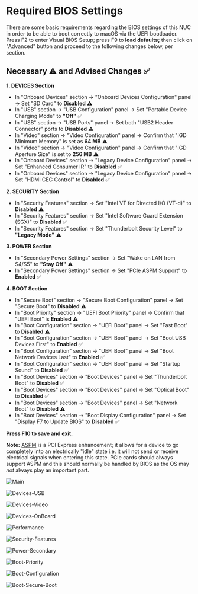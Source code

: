# Required BIOS Settings

There are some basic requirements regarding the BIOS settings of this NUC in order to be able to boot correctly to macOS via the UEFI bootloader. Press F2 to enter Visual BIOS Setup; press F9 to **load defaults;** then click on "Advanced" button and proceed to the following changes below, per section.

## Necessary :warning: and Advised Changes :white_check_mark:

**1. DEVICES Section**
* In "Onboard Devices" section → "Onboard Devices Configuration" panel → Set "SD Card" to **Disabled**  :warning:
* In "USB" section → "USB Configuration" panel → Set "Portable Device Charging Mode" to **"Off"**  :white_check_mark:
* In "USB" section → "USB Ports" panel → Set both "USB2 Header Connector" ports to **Disabled**  :warning:
* In "Video" section → "Video Configuration" panel → Confirm that "IGD Minimum Memory" is set as **64 MB**  :warning:
* In "Video" section → "Video Configuration" panel → Confirm that "IGD Aperture Size" is set to **256 MB**  :warning:
* In "Onboard Devices" section → "Legacy Device Configuration" panel → Set "Enhanced Consumer IR" to **Disabled**  :white_check_mark:
* In "Onboard Devices" section → "Legacy Device Configuration" panel → Set "HDMI CEC Control" to **Disabled**  :white_check_mark:

**2. SECURITY Section**
* In "Security Features" section → Set "Intel VT for Directed I/O (VT-d)" to **Disabled**  :warning:
* In "Security Features" section → Set "Intel Software Guard Extension (SGX)" to **Disabled**  :white_check_mark:
* In "Security Features" section → Set "Thunderbolt Security Level" to **"Legacy Mode"**  :warning:

**3. POWER Section**
* In "Secondary Power Settings" section → Set "Wake on LAN from S4/S5" to **"Stay Off"**  :warning:
* In "Secondary Power Settings" section → Set "PCIe ASPM Support" to **Enabled**  :white_check_mark:

**4. BOOT Section**
* In "Secure Boot" section → "Secure Boot Configuration" panel → Set "Secure Boot" to **Disabled**  :warning:
* In "Boot Priority" section → "UEFI Boot Priority" panel → Confirm that "UEFI Boot" is **Enabled**  :warning:
* In "Boot Configuration" section → "UEFI Boot" panel → Set "Fast Boot" to **Disabled**  :warning:
* In "Boot Configuration" section → "UEFI Boot" panel → Set "Boot USB Devices First" to **Enabled**  :white_check_mark:
* In "Boot Configuration" section → "UEFI Boot" panel → Set "Boot Network Devices Last" to **Enabled**  :white_check_mark:
* In "Boot Configuration" section → "UEFI Boot" panel → Set "Startup Sound" to **Disabled**  :white_check_mark:
* In "Boot Devices" section → "Boot Devices" panel → Set "Thunderbolt Boot" to **Disabled**  :white_check_mark:
* In "Boot Devices" section → "Boot Devices" panel → Set "Optical Boot" to **Disabled**  :white_check_mark:
* In "Boot Devices" section → "Boot Devices" panel → Set "Network Boot" to **Disabled**  :warning:
* In "Boot Devices" section → "Boot Display Configuration" panel → Set "Display F7 to Update BIOS" to **Disabled**  :white_check_mark:

**Press F10 to save and exit.**

**Note:** [ASPM](https://en.wikipedia.org/wiki/Active_State_Power_Management) is a PCI Express enhancement; it allows for a device to go completely into an electrically "idle" state i.e. it will not send or receive electrical signals when entering this state. PCIe cards should always support ASPM and this should normally be handled by BIOS as the OS may _not_ always play an important part.

![Main](ScreenShots/01-Main.png)

![Devices-USB](ScreenShots/02-Devices-USB.png)

![Devices-Video](ScreenShots/03-Devices-Video.png)

![Devices-OnBoard](ScreenShots/04-Devices-OnBoard.png)

![Performance](ScreenShots/05-Performance.png)

![Security-Features](ScreenShots/06-Security-Features.png)

![Power-Secondary](ScreenShots/07-Power-Secondary.png)

![Boot-Priority](ScreenShots/08-Boot-Priority.png)

![Boot-Configuration](ScreenShots/09-Boot-Configuration.png)

![Boot-Secure-Boot](ScreenShots/10-Boot-Secure-Boot.png)
